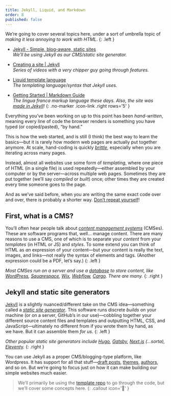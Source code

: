 ```yaml
---
title: Jekyll, Liquid, and Markdown
order: 8
published: false
---
```




We’re going to cover several topics here, under a sort of umbrella topic of *making it less annoying to work with HTML*.
{: .left }

- [Jekyll - Simple, blog-aware, static sites](https://jekyllrb.com) \
*We’ll be using Jekyll as our CMS/static site generator.*

- [Creating a site | Jekyll](https://www.youtube.com/watch?v=pxua_1vyFck&list=PLLAZ4kZ9dFpOPV5C5Ay0pHaa0RJFhcmcB&index=4) \
*Series of videos with a very chipper guy going through features.*

- [Liquid template language](https://shopify.github.io/liquid/) \
*The templating language/syntax that Jekyll uses.*

- [Getting Started | Markdown Guide](https://www.markdownguide.org/getting-started/) \
*The <em>lingua franca</em> markup language these days. Also, the site was [made in Jekyll](https://github.com/mattcone/markdown-guide)!*
{: .no-marker .icon-link  .right rows='5' }

Everything you’ve been working on up to this point has been *hand-written*, meaning every line of code the browser renders is something you have typed (or copied/pasted), “by hand.”

This is how the web started, and is still (I think) the best way to learn the basics—but it is rarely how modern web pages are actually put together anymore. At scale, hand-coding is quickly [*brittle*](https://en.wikipedia.org/wiki/Software_brittleness), especially when you are iterating across many pages.

Instead, almost all websites use some form of *templating*, where one piece of HTML (in a single file) is used repeatedly—either assembled by your computer or by the server—across multiple web pages. Sometimes they are put together (we’ll say *compiled* or *built*) once; other times they are created every time someone goes to the page.

And as we’ve said before, when you are writing the same exact code over and over, there is probably a shorter way. [Don’t repeat yourself](https://en.wikipedia.org/wiki/Don%27t_repeat_yourself)!



## First, what is a CMS?

You’ll often hear people talk about [*content management systems*](https://en.wikipedia.org/wiki/Content_management_system) (CMSes). These are software programs that, well… manage content. There are many reasons to use a CMS, one of which is to separate your *content* from your *templates* (in HTML or JS) and *styles*. To some extend you can think of HTML as *an* expression of your content—but your content is really the text, images, and links—not really the syntax of elements and tags. (Another expression could be a PDF, let’s say.)
{: .left }

*Most CMSes run on a server and use a [database](https://en.wikipedia.org/wiki/Database) to store content, like  [WordPress](https://wordpress.com), [Squarespace](https://www.techradar.com/reviews/squarespace), [Wix](https://www.wix.com/), [Webflow](https://webflow.com), [Cargo](https://cargo.site). There are many.*
{: .right }


## Jekyll and static site generators

[Jekyll](https://jekyllrb.com) is a slightly nuanced/different take on the CMS idea—something called a [*static site generator*](https://www.cloudflare.com/learning/performance/static-site-generator/). This software runs discrete *builds* on your machine (or on a server, GitHub’s in our use)—cobbling together your different source content files and templates and outputting HTML, CSS, and JavaScript—ultimately no different from if you wrote them by hand, as we have. But it can assemble them *for us*.
{: .left }

*Other popular static site generators include [Hugo](https://gohugo.io), [Gatsby](https://www.gatsbyjs.com), [Next.js](https://nextjs.org) (…sorta), [Eleventy](https://jamstack.org/generators/eleventy/).*
{: .right }

<!-- Visual would be nice? -->

You can use Jekyll as a proper CMS/blogging-type platform, like Wordpress. It has support for all that stuff—[draft posts](https://jekyllrb.com/docs/posts/), [themes](https://jekyllthemes.io/), [authors](https://jekyllrb.com/docs/step-by-step/09-collections/), and so on. But we’re going to focus just on how it can make building our simple websites much easier.

> We’ll primarily be using the [template repo](https://github.com/core-interaction/harmonic-collection) to go through the code, but we’ll cover some concepts here.
{: .callout icon='🤚' }
